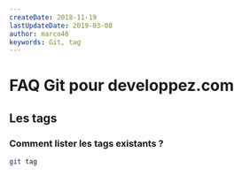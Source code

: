 ```yaml
---
createDate: 2018-11-19
lastUpdateDate: 2019-03-08
author: marco46
keywords: Git, tag
---
```


# FAQ Git pour developpez.com

## Les tags

### Comment lister les tags existants ?

```bash
git tag
```
